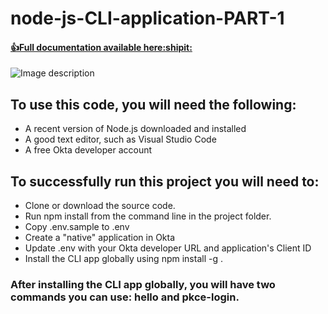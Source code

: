 # node-js-CLI-application-PART-1
#### [:+1:Full documentation available here:shipit:](https://devopsdennis.tech/building-node-js-command-line-application/)


![Image description](https://devopsdennis.tech/wp-content/uploads/2020/03/node-js.png)

## To use this code, you will need the following:

- A recent version of Node.js downloaded and installed
- A good text editor, such as Visual Studio Code
- A free Okta developer account

## To successfully run this project you will need to:

- Clone or download the source code.
- Run npm install from the command line in the project folder.
- Copy .env.sample to .env
- Create a "native" application in Okta
- Update .env with your Okta developer URL and application's Client ID
- Install the CLI app globally using npm install -g .

### After installing the CLI app globally, you will have two commands you can use: hello and pkce-login.
